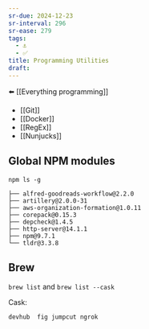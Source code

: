 ```yaml
---
sr-due: 2024-12-23
sr-interval: 296
sr-ease: 279
tags:
  - ⚓
  - ✅
title: Programming Utilities
draft:
---
```

⬅️ [[Everything programming]]
- [[Git]]
- [[Docker]]
- [[RegEx]]
- [[Nunjucks]]

## Global NPM modules
```shell
npm ls -g
```

```
├── alfred-goodreads-workflow@2.2.0
├── artillery@2.0.0-31
├── aws-organization-formation@1.0.11
├── corepack@0.15.3
├── depcheck@1.4.5
├── http-server@14.1.1
├── npm@9.7.1
└── tldr@3.3.8
```
## Brew
`brew list` and `brew list --cask`

Cask:
```
devhub	fig	jumpcut	ngrok
```